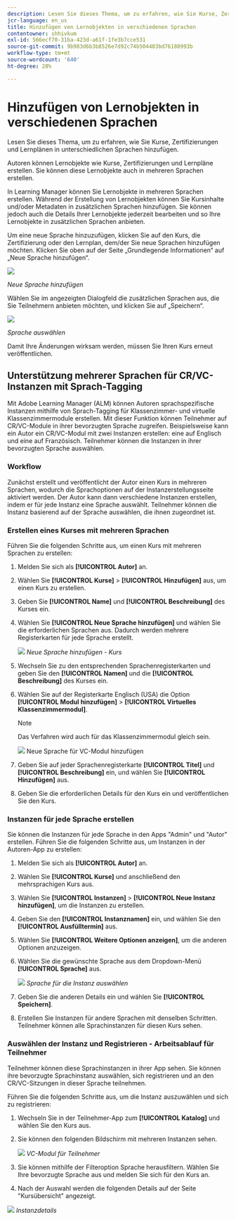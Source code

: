 ```yaml
---
description: Lesen Sie dieses Thema, um zu erfahren, wie Sie Kurse, Zertifizierungen und Lernplänen in unterschiedlichen Sprachen hinzufügen.
jcr-language: en_us
title: Hinzufügen von Lernobjekten in verschiedenen Sprachen
contentowner: shhivkum
exl-id: 566ecf70-31ba-423d-a61f-1fe3b7cce531
source-git-commit: 9b983d6b3b8526e7d92c74b504403bd76180993b
workflow-type: tm+mt
source-wordcount: '640'
ht-degree: 28%

---
```


# Hinzufügen von Lernobjekten in verschiedenen Sprachen

Lesen Sie dieses Thema, um zu erfahren, wie Sie Kurse, Zertifizierungen und Lernplänen in unterschiedlichen Sprachen hinzufügen.

Autoren können Lernobjekte wie Kurse, Zertifizierungen und Lernpläne erstellen. Sie können diese Lernobjekte auch in mehreren Sprachen erstellen.

In Learning Manager können Sie Lernobjekte in mehreren Sprachen erstellen. Während der Erstellung von Lernobjekten können Sie Kursinhalte und/oder Metadaten in zusätzlichen Sprachen hinzufügen. Sie können jedoch auch die Details Ihrer Lernobjekte jederzeit bearbeiten und so Ihre Lernobjekte in zusätzlichen Sprachen anbieten.

Um eine neue Sprache hinzuzufügen, klicken Sie auf den Kurs, die Zertifizierung oder den Lernplan, dem/der Sie neue Sprachen hinzufügen möchten. Klicken Sie oben auf der Seite „Grundlegende Informationen“ auf „Neue Sprache hinzufügen“. 

![](assets/addnewlocale.png)

*Neue Sprache hinzufügen*

Wählen Sie im angezeigten Dialogfeld die zusätzlichen Sprachen aus, die Sie Teilnehmern anbieten möchten, und klicken Sie auf „Speichern“.

![](assets/selectlang.png)

*Sprache auswählen*

Damit Ihre Änderungen wirksam werden, müssen Sie Ihren Kurs erneut veröffentlichen.

## Unterstützung mehrerer Sprachen für CR/VC-Instanzen mit Sprach-Tagging

Mit Adobe Learning Manager (ALM) können Autoren sprachspezifische Instanzen mithilfe von Sprach-Tagging für Klassenzimmer- und virtuelle Klassenzimmermodule erstellen. Mit dieser Funktion können Teilnehmer auf CR/VC-Module in ihrer bevorzugten Sprache zugreifen. Beispielsweise kann ein Autor ein CR/VC-Modul mit zwei Instanzen erstellen: eine auf Englisch und eine auf Französisch. Teilnehmer können die Instanzen in ihrer bevorzugten Sprache auswählen.

### Workflow

Zunächst erstellt und veröffentlicht der Autor einen Kurs in mehreren Sprachen, wodurch die Sprachoptionen auf der Instanzerstellungsseite aktiviert werden. Der Autor kann dann verschiedene Instanzen erstellen, indem er für jede Instanz eine Sprache auswählt. Teilnehmer können die Instanz basierend auf der Sprache auswählen, die ihnen zugeordnet ist.

### Erstellen eines Kurses mit mehreren Sprachen

Führen Sie die folgenden Schritte aus, um einen Kurs mit mehreren Sprachen zu erstellen:

1. Melden Sie sich als **[!UICONTROL Autor]** an.
2. Wählen Sie **[!UICONTROL Kurse]** > **[!UICONTROL Hinzufügen]** aus, um einen Kurs zu erstellen.
3. Geben Sie **[!UICONTROL Name]** und **[!UICONTROL Beschreibung]** des Kurses ein.
4. Wählen Sie **[!UICONTROL Neue Sprache hinzufügen]** und wählen Sie die erforderlichen Sprachen aus. Dadurch werden mehrere Registerkarten für jede Sprache erstellt.

   ![](assets/language-tabs.png)
   _Neue Sprache hinzufügen - Kurs_
5. Wechseln Sie zu den entsprechenden Sprachenregisterkarten und geben Sie den **[!UICONTROL Namen]** und die **[!UICONTROL Beschreibung]** des Kurses ein.
6. Wählen Sie auf der Registerkarte Englisch (USA) die Option **[!UICONTROL Modul hinzufügen]** > **[!UICONTROL Virtuelles Klassenzimmermodul]**.

   >[!NOTE]
   >
   >Das Verfahren wird auch für das Klassenzimmermodul gleich sein.

   ![](assets/vc-page.png)
Neue Sprache für VC-Modul hinzufügen

7. Geben Sie auf jeder Sprachenregisterkarte **[!UICONTROL Titel]** und **[!UICONTROL Beschreibung]** ein, und wählen Sie **[!UICONTROL Hinzufügen]** aus.
8. Geben Sie die erforderlichen Details für den Kurs ein und veröffentlichen Sie den Kurs.

### Instanzen für jede Sprache erstellen

Sie können die Instanzen für jede Sprache in den Apps &quot;Admin&quot; und &quot;Autor&quot; erstellen. Führen Sie die folgenden Schritte aus, um Instanzen in der Autoren-App zu erstellen:

1. Melden Sie sich als **[!UICONTROL Autor]** an.
2. Wählen Sie **[!UICONTROL Kurse]** und anschließend den mehrsprachigen Kurs aus.
3. Wählen Sie **[!UICONTROL Instanzen]** > **[!UICONTROL Neue Instanz hinzufügen]**, um die Instanzen zu erstellen.
4. Geben Sie den **[!UICONTROL Instanznamen]** ein, und wählen Sie den **[!UICONTROL Ausfülltermin]** aus.
5. Wählen Sie **[!UICONTROL Weitere Optionen anzeigen]**, um die anderen Optionen anzuzeigen.
6. Wählen Sie die gewünschte Sprache aus dem Dropdown-Menü **[!UICONTROL Sprache]** aus.

   ![](assets/select-language.png)
   _Sprache für die Instanz auswählen_

7. Geben Sie die anderen Details ein und wählen Sie **[!UICONTROL Speichern]**.
8. Erstellen Sie Instanzen für andere Sprachen mit denselben Schritten. Teilnehmer können alle Sprachinstanzen für diesen Kurs sehen.

### Auswählen der Instanz und Registrieren - Arbeitsablauf für Teilnehmer

Teilnehmer können diese Sprachinstanzen in ihrer App sehen. Sie können ihre bevorzugte Sprachinstanz auswählen, sich registrieren und an den CR/VC-Sitzungen in dieser Sprache teilnehmen.

Führen Sie die folgenden Schritte aus, um die Instanz auszuwählen und sich zu registrieren:

1. Wechseln Sie in der Teilnehmer-App zum **[!UICONTROL Katalog]** und wählen Sie den Kurs aus.
2. Sie können den folgenden Bildschirm mit mehreren Instanzen sehen.

   ![](assets/learner-view.png)
   _VC-Modul für Teilnehmer_

3. Sie können mithilfe der Filteroption Sprache herausfiltern. Wählen Sie Ihre bevorzugte Sprache aus und melden Sie sich für den Kurs an.
4. Nach der Auswahl werden die folgenden Details auf der Seite &quot;Kursübersicht&quot; angezeigt.

![](assets/course-overview.png)
_Instanzdetails_

